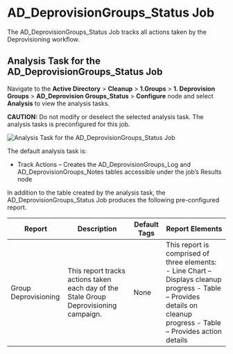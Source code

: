 # AD_DeprovisionGroups_Status Job

The AD_DeprovisionGroups_Status Job tracks all actions taken by the Deprovisioning workflow.

## Analysis Task for the AD_DeprovisionGroups_Status Job

Navigate to the **Active Directory** > **Cleanup** > **1.Groups** > **1. Deprovision Groups** >
**AD_Deprovision Groups_Status** > **Configure** node and select **Analysis** to view the analysis
tasks.

**CAUTION:** Do not modify or deselect the selected analysis task. The analysis tasks is
preconfigured for this job.

![Analysis Task for the AD_DeprovisionGroups_Status Job](/img/versioned_docs/accessanalyzer_11.6/accessanalyzer/solutions/activedirectory/cleanup/groups/deprovision/deprovisiongroupsstatusanalysis.webp)

The default analysis task is:

- Track Actions – Creates the AD_DeprovisionGroups_Log and AD_DeprovisionGroups_Notes tables
  accessible under the job’s Results node

In addition to the table created by the analysis task, the AD_DeprovisionGroups_Status Job produces
the following pre-configured report.

| Report               | Description                                                                           | Default Tags | Report Elements                                                                                                                                                       |
| -------------------- | ------------------------------------------------------------------------------------- | ------------ | --------------------------------------------------------------------------------------------------------------------------------------------------------------------- |
| Group Deprovisioning | This report tracks actions taken each day of the Stale Group Deprovisioning campaign. | None         | This report is comprised of three elements: - Line Chart – Displays cleanup progress - Table – Provides details on cleanup progress - Table – Provides action details |
